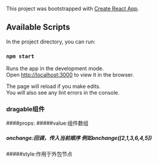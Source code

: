 This project was bootstrapped with [Create React App](https://github.com/facebook/create-react-app).

## Available Scripts

In the project directory, you can run:

### `npm start`

Runs the app in the development mode.<br />
Open [http://localhost:3000](http://localhost:3000) to view it in the browser.

The page will reload if you make edits.<br />
You will also see any lint errors in the console.
### dragable组件
####props:
#####value:组件数组
##### onchange:回调，传入当前顺序 例如onchange([2,1,3,6,4,5])
#####style:作用于外包节点
